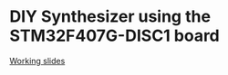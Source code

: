 # DIY Synthesizer using the STM32F407G-DISC1 board
[Working slides](https://docs.google.com/presentation/d/1W32K_eu4FG4nSoWS1WR79AfptcTskxCO96ejovdg29k/edit?slide=id.p#slide=id.p)
